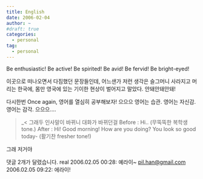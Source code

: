 ```yaml
---
title: English
date: 2006-02-04
author: ~
#draft: true
categories:
  - personal
tag:
  - personal
---
```




Be enthusiastic!
Be active!
Be spirited!
Be avid!
Be fervid!
Be bright-eyed!

이곳으로 떠나오면서 다짐했던 문장들인데,
어느샌가 저런 생각은 슬그머니 사라지고
머리는 한국에, 몸만 영국에 있는 기이한 현상이 벌어지고 말았다. 안돼안돼안돼!

다시한번 Once again,
영어를 열심히 공부해보자! 으으으
영어는 습관. 영어는 자신감. 영어는 감각.
으으으....

>_<
그래두 인사말이 바뀌니 대화가 바뀌던걸
Before : Hi.. (무뚝뚝한 복학생 tone.)
After : Hi! Good morning! How are you doing? You look so good today- (활기찬 fresher tone!)

그래 저거야


 댓글  2개가 달렸습니다.
real 2006.02.05 00:28: 
예라이~
pil.han@gmail.com 2006.02.05 09:22: 
에라이!




